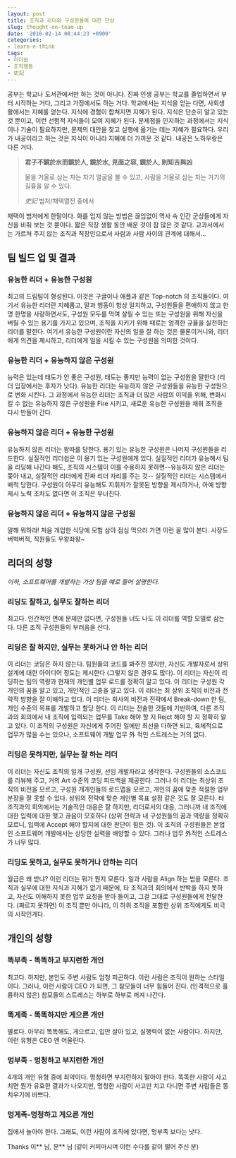 ```yaml
---
layout: post
title: 조직과 리더와 구성원들에 대한 단상
slug: thought-on-team-up
date: '2010-02-14 08:44:23 +0900'
categories:
- learn-n-think
tags:
- 리더쉽
- 조직행동
- 史記
---
```


공부는 학교나 도서관에서만 하는 것이 아니다. 진짜 인생 공부는 학교를 졸업하면서 부터 시작하는 거다, 그리고 가정에서도 하는 거다. 학교에서는 지식을 얻는 다면, 사회생활에서는 지혜를 얻는다. 지식에 경험이 합쳐지면 지혜가 된다. 지식은 단순히 알고 있는 것 뿐이고, 이런 선험적 지식들이 모여 지혜가 된다. 문제점을 인지하는 과정에서는 지식이나 기술이 필요하지만, 문제의 대안을 찾고 실행에 옮기는 데는 지혜가 필요하다. 우리가 내공이라고 하는 것은 지식이 아니라 지혜에 더 가까운 것 같다. 내공은 노하우랑은 다른 거다.

> **君子不鏡於水而鏡於人, 鏡於水, 見面之容, 鏡於人, 則知吉與凶**
> 
> 물을 거울로 삼는 자는 자기 얼굴을 볼 수 있고, 사람을 거울로 삼는 자는 가기의 길흉을 알 수 있다.
> <footer><cite>史記</cite> 범저/채택열전 중에서</footer>

채택이 범저에게 한말이다. 화를 입지 않는 방법은 끊임없이 역사 속 인간 군상들에게 자신을 비춰 보는 것 뿐이다. 짧은 직장 생활 동안 배운 것이 참 많은 것 같다. 교과서에서는 가르쳐 주지 않는 조직과 직장인으로서 사람과 사람 사이의 관계에 대해서...

<!--more-->

## 팀 빌드 업 및 결과

### 유능한 리더 + 유능한 구성원

최고의 드림팀이 형성된다. 이것은 구글이나 애플과 같은 Top-notch 의 조직들이다. 여기서 유능한 리더란 지혜롭고, 말과 행동이 항상 일치하고, 구성원들을 편애하지 않고 한명 한명을 사랑하면서도, 구성원 모두를 먹여 살릴 수 있는 또는 구성원을 위해 자신을 버릴 수 있는 용기를 가지고 있으며, 조직을 지키기 위해 때로는 엄격한 규율을 실천하는 리더를 말한다. 여기서 유능한 구성원이란 자신의 일을 잘 하는 것은 물론이거니와, 리더에게 의견을 제시하고, 리더에게 일을 시킬 수 있는 구성원을 의미한 것이다.

### 유능한 리더 + 유능하지 않은 구성원

능력은 있는데 태도가 안 좋은 구성원, 태도는 좋지만 능력이 없는 구성원을 말한다 (리더 입장에서는 후자가 낫다). 유능한 리더는 유능하지 않은 구성원들을 유능한 구성원으로 변화 시킨다. 그 과정에서 유능한 리더는 조직과 더 많은 사람의 이익을 위해, 변화시킬 수 없는 유능하지 않은 구성원을 Fire 시키고, 새로운 유능한 구성원을 채워 조직을 다시 만들어 간다.

### 유능하지 않은 리더 + 유능한 구성원

유능하지 않은 리더는 왕따를 당한다. 용기 있는 유능한 구성원은 나머지 구성원들을 리드한다. 실질적인 리더쉽은 이 용기 있는 구성원에게 있다. 실질적인 리더가 유능해서 팀을 리딩해 나간다 해도, 조직의 시스템이 이를 수용하지 못하면--유능하지 않은 리더는 쫒아 내고, 실질적인 리더에게 진짜 리더 자리를 주는 것-- 실질적인 리더는 시스템에서 배척 당한다. 구성원이 아무리 유능해도 지휘자가 잘못된 방향을 제시하거나, 아예 방향 제시 노력 조차도 없다면 이 조직은 무너진다.

### 유능하지 않은 리더 + 유능하지 않은 구성원

말해 뭐하랴! 처음 개업한 식당에 모험 삼아 점심 먹으러 가면 이런 꼴 많이 본다. 사장도 버벅버적, 직원들도 우왕좌왕~

## 리더의 성향

*이하, 소프트웨어를 개발하는 가상 팀을 예로 들어 설명한다.*

### 리딩도 잘하고, 실무도 잘하는 리더

최고다. 인간적인 면에 문제만 없다면, 구성원들 너도 나도 이 리더를 역할 모델로 삼는다. 다른 조직 구성원들의 부러움을 산다.

### 리딩은 잘 하지만, 실무는 못하거나 안 하는 리더

이 리더는 코딩은 하지 않는다. 팀원들의 코드를 봐주진 않지만, 자신도 개발자로서 상위 설계에 대한 아이디어 정도는 제시한다 (그렇지 않은 경우도 많다). 이 리더는 자신이 리딩하는 팀의 역량과 현재의 개인별 업무 로드를 정확히 알고 있다. 이 리더는 구성원 각 개인의 꿈을 알고 있고, 개인적인 고충을 알고 있다. 이 리더는 최 상위 조직의 비전과 전략적 방향을 잘 이해하고 있다. 이 리더는 회사의 비전과 전략에서 Break-down 한 팀, 개인 수준의 목표를 개발하고 할당 한다. 이 리더는 전술한 것들에 기반하여, 다른 조직과의 회의에서 내 조직에 입력되는 업무를 Take 해야 할 지 Rejct 해야 할 지 정확히 알고 있다. 이 조직의 구성원은 자신에게 주어진 일에만 최선을 다하면 되고, 육체적으로 업무가 많을 수는 있으나, 소프트웨어 개발 업무 外 적인 스트레스는 거의 없다.

### 리딩은 못하지만, 실무는 잘 하는 리더

이 리더는 자신도 조직의 일개 구성원, 선임 개발자라고 생각한다. 구성원들의 소스코드를 리뷰해 주고, 거의 Art 수준의 코딩 피드백을 제공한다. 그러나 이 리더는 최상위 조직의 비전을 모르고, 구성원 개개인들의 로드맵을 모르고, 개인의 꿈에 맞춘 적절한 업무분장을 잘 못할 수 있다. 상위의 전략에 맞춘 개인별 목표 설정 같은 것도 잘 모른다. 타 조직과의 회의에서는 기술적인 대응은 잘 하지만, 리더로서의 대응, 그러니까 내 조직에 대한 입력에 대한 맺고 끊음이 모호하다 (상위 전략과 내 구성원들의 꿈과 역량을 정확히 모르니, 입력에 Accept 해야 할지에 대한 판단이 힘든 것). 이 조직의 구성원들은 본업인 소프트웨어 개발에서는 상당한 실력을 배양할 수 있다. 그러나 업무 外적인 스트레스가 너무 많다.

### 리딩도 못하고, 실무도 못하거나 안하는 리더

월급은 왜 받냐? 이런 리더는 뭐가 뭔지 모른다. 일과 사람을 Align 하는 법을 모른다. 조직과 실무에 대한 지식과 지혜가 없기 때문에, 타 조직과의 회의에서 반박을 하지 못하고, 자신도 이해하지 못한 업무 요청을 받아 들이고, 그걸 그대로 구성원들에게 전달한다. (짜르지 못하면) 이 조직 뿐만 아니라, 이 하위 조직을 포함한 상위 조직에게도 비극의 시작인게다.

## 개인의 성향

### 똑부족 - 똑똑하고 부지런한 개인

최고다. 하지만, 본인도 주변 사람도 엄청 피곤하다. 이런 사람은 조직이 원하는 스타일이다. 그러나, 이런 사람이 CEO 가 되면, 그 참모들이 너무 힘들어 진다. (인격적으로 훌륭하지 않은) 참모들의 스트레스는 하부로 하부로 퍼져 나간다.

### 똑게족 - 똑똑하지만 게으른 개인

별로다. 아무리 똑똑해도, 게으르고, 입만 살아 있고, 실행력이 없는 사람이다. 하지만, 이런 유형은 CEO 엔 어울린다.

### 멍부족 - 멍청하고 부지런한 개인

4개의 개인 유형 중에 최악이다. 멍청하면 부지런하지 말아야 한다. 똑똑한 사람이 사고 치면 뭔가 유효한 결과가 나오지만, 멍청한 사람이 사고만 치고 다니면 주변 사람들은 똥치우기에 바쁘다.

### 멍게족-멍청하고 게으른 개인

집에서 놀아야 한다. 그래도, 이런 사람이 조직에 있다면, 멍부족 보다는 낫다.

Thanks 이\*\* 님, 문\*\* 님 (같이 커피마시며 이런 수다를 같이 떨어 주신 분)
